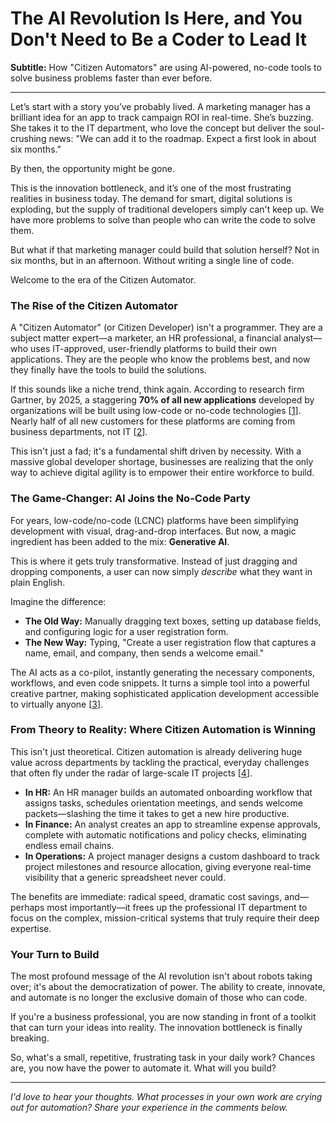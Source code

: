 # The AI Revolution Is Here, and You Don't Need to Be a Coder to Lead It

**Subtitle:** How "Citizen Automators" are using AI-powered, no-code tools to solve business problems faster than ever before.

---

Let’s start with a story you’ve probably lived. A marketing manager has a brilliant idea for an app to track campaign ROI in real-time. She’s buzzing. She takes it to the IT department, who love the concept but deliver the soul-crushing news: "We can add it to the roadmap. Expect a first look in about six months."

By then, the opportunity might be gone.

This is the innovation bottleneck, and it’s one of the most frustrating realities in business today. The demand for smart, digital solutions is exploding, but the supply of traditional developers simply can't keep up. We have more problems to solve than people who can write the code to solve them.

But what if that marketing manager could build that solution herself? Not in six months, but in an afternoon. Without writing a single line of code.

Welcome to the era of the Citizen Automator.

### The Rise of the Citizen Automator

A "Citizen Automator" (or Citizen Developer) isn't a programmer. They are a subject matter expert—a marketer, an HR professional, a financial analyst—who uses IT-approved, user-friendly platforms to build their own applications. They are the people who know the problems best, and now they finally have the tools to build the solutions.

If this sounds like a niche trend, think again. According to research firm Gartner, by 2025, a staggering **70% of all new applications** developed by organizations will be built using low-code or no-code technologies [[1](https://research.aimultiple.com/low-code-statistics/)]. Nearly half of all new customers for these platforms are coming from business departments, not IT [[2](https://research.aimultiple.com/low-code-statistics/)].

This isn't just a fad; it's a fundamental shift driven by necessity. With a massive global developer shortage, businesses are realizing that the only way to achieve digital agility is to empower their entire workforce to build.

### The Game-Changer: AI Joins the No-Code Party

For years, low-code/no-code (LCNC) platforms have been simplifying development with visual, drag-and-drop interfaces. But now, a magic ingredient has been added to the mix: **Generative AI**.

This is where it gets truly transformative. Instead of just dragging and dropping components, a user can now simply *describe* what they want in plain English.

Imagine the difference:

*   **The Old Way:** Manually dragging text boxes, setting up database fields, and configuring logic for a user registration form.
*   **The New Way:** Typing, "Create a user registration flow that captures a name, email, and company, then sends a welcome email."

The AI acts as a co-pilot, instantly generating the necessary components, workflows, and even code snippets. It turns a simple tool into a powerful creative partner, making sophisticated application development accessible to virtually anyone [[3](https://www.bubbleiodeveloper.com/blogs/ai-and-low-code-no-code-tools-predicting-the-trends-of-2025/)].

### From Theory to Reality: Where Citizen Automation is Winning

This isn't just theoretical. Citizen automation is already delivering huge value across departments by tackling the practical, everyday challenges that often fly under the radar of large-scale IT projects [[4](https://kissflow.com/citizen-development/how-low-code-and-citizen-development-simplify-app-development/)].

*   **In HR:** An HR manager builds an automated onboarding workflow that assigns tasks, schedules orientation meetings, and sends welcome packets—slashing the time it takes to get a new hire productive.
*   **In Finance:** An analyst creates an app to streamline expense approvals, complete with automatic notifications and policy checks, eliminating endless email chains.
*   **In Operations:** A project manager designs a custom dashboard to track project milestones and resource allocation, giving everyone real-time visibility that a generic spreadsheet never could.

The benefits are immediate: radical speed, dramatic cost savings, and—perhaps most importantly—it frees up the professional IT department to focus on the complex, mission-critical systems that truly require their deep expertise.

### Your Turn to Build

The most profound message of the AI revolution isn't about robots taking over; it's about the democratization of power. The ability to create, innovate, and automate is no longer the exclusive domain of those who can code.

If you're a business professional, you are now standing in front of a toolkit that can turn your ideas into reality. The innovation bottleneck is finally breaking.

So, what's a small, repetitive, frustrating task in your daily work? Chances are, you now have the power to automate it. What will you build?

---
*I'd love to hear your thoughts. What processes in your own work are crying out for automation? Share your experience in the comments below.*
